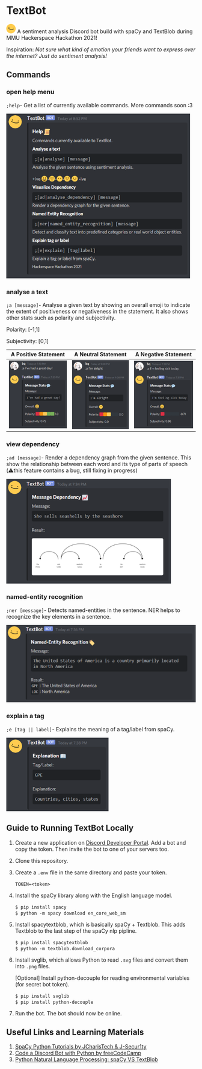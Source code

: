 # TextBot
![textbot](https://github.com/BingQuanChua/TextBot/blob/main/assets/textblob.png) A sentiment analysis Discord bot build with spaCy and TextBlob during MMU Hackerspace Hackathon 2021!  


Inspiration: _Not sure what kind of emotion your friends want to express over the internet? Just do sentiment analysis!_

## Commands

### open help menu
`;help`- Get a list of currently available commands. More commands soon :3 

<img src="assets/ss-help.PNG" alt="help menu">

### analyse a text
`;a [message]`- Analyse a given text by showing an overall emoji to indicate the extent of positiveness or negativeness in the statement. It also shows other stats such as polarity and subjectivity.

Polarity: [-1,1] 

Subjectivity: [0,1]

| A Positive Statement                                     | A Neutral Statement                                       | A Negative Statement                                      |
| -------------------------------------------------------- | --------------------------------------------------------- | --------------------------------------------------------- |
| <img src="assets/ss-a.PNG" alt="a1"> | <img src="assets/ss-a3.PNG" alt="a3"> | <img src="assets/ss-a2.PNG" alt="a2"> |

### view dependency 
`;ad [message]`- Render a dependency graph from the given sentence. This show the relationship between each word and its type of parts of speech (⚠️this feature contains a bug, still fixing in progress)

<img src="assets/ss-ad.PNG" alt="Dependency">

### named-entity recognition
`;ner [message]`- Detects named-entities in the sentence. NER helps to recognize the key elements in a sentence.

<img src="assets/ss-ner.PNG" alt="named entity recognition">

### explain a tag
`;e [tag || label]`- Explains the meaning of a tag/label from spaCy.

<img src="assets/ss-e.PNG" alt="explain a tag">



## Guide to Running TextBot Locally

1. Create a new application on [Discord Developer Portal](https://discord.com/developers/applications). Add a bot and copy the token. Then invite the bot to one of your servers too.

2. Clone this repository.

3. Create a `.env` file in the same directory and paste your token.

   ```
   TOKEN=<token>
   ```

4. Install the spaCy library along with the English language model.

   ```
   $ pip install spacy
   $ python -m spacy download en_core_web_sm
   ```

5. Install spacytextblob, which is basically spaCy + Textblob. This adds Textblob to the last step of the spaCy nlp pipline.

   ```
   $ pip install spacytextblob   
   $ python -m textblob.download_corpora
   ```

6. Install svglib, which allows Python to read `.svg` files and convert them into `.png` files.

   [Optional] Install python-decouple for reading environmental variables (for secret bot token).

   ```
   $ pip install svglib
   $ pip install python-decouple 
   ```

7. Run the bot. The bot should now be online. 



## Useful Links and Learning Materials

1. [SpaCy Python Tutorials by JCharisTech & J-Secur1ty](https://youtube.com/playlist?list=PLJ39kWiJXSiz1LK8d_fyxb7FTn4mBYOsD)
2. [Code a Discord Bot with Python by freeCodeCamp](https://www.youtube.com/watch?v=SPTfmiYiuok)
3. [Python Natural Language Processing: spaCy VS TextBlob](https://python.libhunt.com/compare-spacy-vs-textblob)
